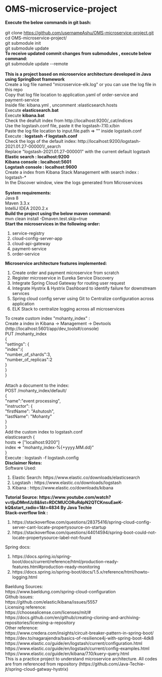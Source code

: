 # OMS-microservice-project
<strong>Execute the below commands in git bash:</strong><br>
<br>git clone https://github.com/usernameAshu/OMS-microservice-project.git 
<br>cd OMS-microservice-project/ 
<br>git submodule init
<br>git submodule update
<br>
<strong>To receive updated commit changes from submodules , execute below command:</strong><br>
git submodule update --remote
<br>
<br>
<strong>This is a project based on microservice architecture developed in Java using SpringBoot framework</strong><br>
Create a log file named "microservice-elk.log" or you can use the log file in this repo<br>
Copy that log file location to application.yaml of order-service and payment-service <br>
Inside file: kibana.yml , uncomment :elasticsearch.hosts<br>
Execute <strong>elasticsearch.bat</strong><br>
Execute <strong>kibana.bat</strong><br>
Check the deafult index from http://localhost:9200/_cat/indices <br>
Use the logstash.conf file, paste it the logstash-7.10.x/bin<br>
Paste the log file location to input.file.path => ""  inside logstash.conf<br>
Execute : <strong>logstash -f logstash.conf</strong> <br>
Check the logs of the default index: http://localhost:9200/logstash-2021.01.27-000001/_search <br>
Replace "logstash-2021.01.27-000001" with the current default logstash<br>
<strong>Elastic search : localhost:9200</strong><br>
<strong>Kibana console : localhost:5601</strong><br>
<strong>Logstash console : localhost:9600</strong><br>
Create a index from Kibana Stack Management with search index : logstash-* <br>
In the Discover window, view the logs generated from Microservices<br>
<br>
<strong>System requirements:</strong> <br>
Java 8<br>
Maven 3.3.x<br>
IntelliJ IDEA 2020.2.x<br>
<strong>Build the project using the below maven command:</strong> <br>
mvn clean install -Dmaven.test.skip=true<br>
<strong>Start the microservices in the following order:</strong><br>
<OL>
  <LI>service-registry
  <LI>cloud-config-server-app
  <LI>cloud-api-gateway
  <LI>payment-service
  <LI>order-service
    </OL>
<strong>Microservice architecture features implemented:</strong>
<OL>
<LI>Create order and payment microservice from scratch 
<LI>Register microservice in Eureka Service Discovery
<LI>Integrate Spring Cloud Gateway for routing user request
<LI>Integrate Hystrix & Hystrix Dashboard to identify failure for downstream services
<LI>Spring cloud config server using Git to Centralize configuration across application
<LI>ELK Stack to centralize logging across all microservices
</OL>
To create custom index "mohanty_index" :<br>
Create a index in Kibana -> Management -> Devtools (http://localhost:5601/app/dev_tools#/console)<br>
  PUT /mohanty_index<br>
{<br>
  "settings": {<br>
    "index":{<br>
      "number_of_shards":3,<br>
      "number_of_replicas":2<br>
    }<br>
  }<br>
}<br>
<br>
  Attach a document to the index:<br>
  POST /mohanty_index/default/<br>
{<br>
  "name":"event processing",<br>
  "instructor": {<br>
    "firstName": "Ashutosh",<br>
    "lastName": "Mohanty"<br>
  }<br>
}<br>
Add the custom index to logstash.conf<br>
elasticsearch { <br>
hosts => ["localhost:9200"]<br>
index => "mohanty_index-%{+yyyy.MM.dd}"<br>
}<br>
Execute : logstash -f logstash.config<br>
<strong>Disclaimer Notes:</strong><br>
Software Used:<br>
<OL>
<LI>Elastic Search: https://www.elastic.co/downloads/elasticsearch
<LI>Logstash : https://www.elastic.co/downloads/logstash
<LI>Kibana : https://www.elastic.co/downloads/kibana
  </OL>
<strong>Tutorial Source: https://www.youtube.com/watch?v=tljuDMmfJz8&list=RDCMUCORuRdpN2QTCKnsuEaeK-kQ&start_radio=1&t=4834 By Java Techie </strong><br>
  <strong>Stack-overflow link :</strong><br>
  <OL>
<LI>https://stackoverflow.com/questions/28375416/spring-cloud-config-server-cant-locate-propertysource-on-startup 
<LI>https://stackoverflow.com/questions/44014594/spring-boot-could-not-locate-propertysource-label-not-found 
  </OL>
Spring docs:<br>
   <OL>
<LI>https://docs.spring.io/spring-boot/docs/current/reference/html/production-ready-features.html#production-ready-monitoring
<LI>https://docs.spring.io/spring-boot/docs/1.5.x/reference/html/howto-logging.html
   </OL>
Baeldung Sources:<br>
https://www.baeldung.com/spring-cloud-configuration<br>
Github issues:<br>
https://github.com/elastic/kibana/issues/5557<br>
Licensing reference:<br>
https://choosealicense.com/licenses/mit/#<br>
https://docs.github.com/en/github/creating-cloning-and-archiving-repositories/licensing-a-repository<br>
Other reference:<br>
https://www.credera.com/insights/circuit-breaker-pattern-in-spring-boot/<br>
https://dev.to/nagarajendra/basics-of-resilience4j-with-spring-boot-4dk8<br>
https://www.elastic.co/guide/en/logstash/current/configuration.html<br>
https://www.elastic.co/guide/en/logstash/current/config-examples.html<br>
https://www.elastic.co/guide/en/kibana/7.10/kuery-query.html<br>
This is a practice project to understand microservice architecture. All codes are from referenced from repository (https://github.com/Java-Techie-jt/spring-cloud-gatway-hystrix)<br>